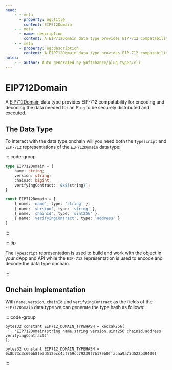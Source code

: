 ```yaml
---
head:
    - - meta
      - property: og:title
        content: EIP712Domain
    - - meta
      - name: description
        content: A EIP712Domain data type provides EIP-712 compatability for encoding and decoding.
    - - meta
      - property: og:description
        content: A EIP712Domain data type provides EIP-712 compatability for encoding and decoding. 
notes:
    - - author: Auto generated by @nftchance/plug-types/cli
---
```


# EIP712Domain

A [EIP712Domain](/generated/base-types/EIP712Domain) data type provides EIP-712 compatability for encoding and decoding the data needed for an `Plug` to be securely distributed and executed. 

## The Data Type

To interact with the data type onchain will you need both the `Typescript` and `EIP-712` representations of the `EIP712Domain` data type: 

::: code-group

``` typescript [Typescript/Javascript]
type EIP712Domain = {
	name: string;
	version: string;
	chainId: bigint;
	verifyingContract: `0x${string}`; 
}
```

```typescript [EIP-712]
const EIP712Domain = [
	{ name: 'name', type: 'string' },
	{ name: 'version', type: 'string' },
	{ name: 'chainId', type: 'uint256' },
	{ name: 'verifyingContract', type: 'address' } 
]
```

:::

::: tip

The `Typescript` representation is used to build and work with the object in your dApp and API while the `EIP-712` representation is used to encode and decode the data type onchain.

:::

## Onchain Implementation

With `name`, `version`, `chainId` and `verifyingContract` as the fields of the `EIP712Domain` data type we can generate the type hash as follows:

::: code-group

```solidity [Inline.sol]
bytes32 constant EIP712_DOMAIN_TYPEHASH = keccak256(
    'EIP712Domain(string name,string version,uint256 chainId,address verifyingContract)'
);
```

```solidity [Hash.sol]
bytes32 constant EIP712_DOMAIN_TYPEHASH = 0x8b73c3c69bb8fe3d512ecc4cf759cc79239f7b179b0ffacaa9a75d522b39400f
```

:::